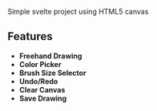 Simple svelte project using HTML5 canvas

## Features

- **Freehand Drawing**
- **Color Picker**
- **Brush Size Selector**
- **Undo/Redo**
- **Clear Canvas**
- **Save Drawing**
